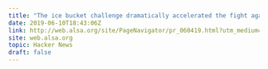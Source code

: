 ```yaml
---
title: "The ice bucket challenge dramatically accelerated the fight against ALS"
date: 2019-06-10T18:43:06Z
link: http://web.alsa.org/site/PageNavigator/pr_060419.html?utm_medium=RSS&utm_source=hune
site: web.alsa.org
topic: Hacker News
draft: false
---
```

